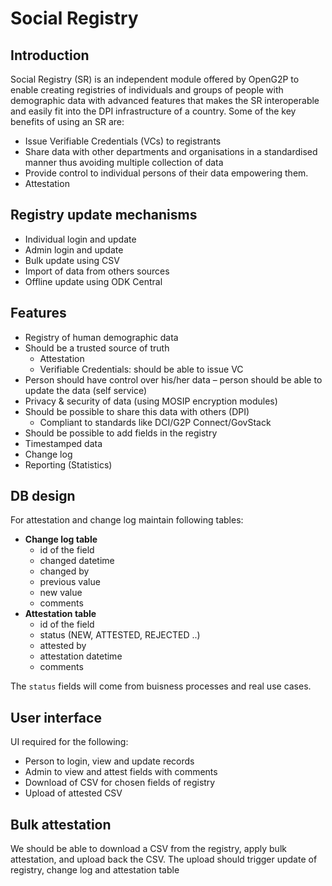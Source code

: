 # Social Registry

## Introduction

Social Registry (SR) is an independent module offered by OpenG2P to enable creating registries of individuals and groups of people with demographic data with advanced features that makes the SR interoperable and easily fit into the DPI infrastructure of a country. Some of the key benefits of using an SR are:

* Issue Verifiable Credentials (VCs) to registrants&#x20;
* Share data with other departments and organisations in a standardised manner thus avoiding multiple collection of data
* Provide control to individual persons of their data empowering them.
* Attestation

## Registry update mechanisms

* Individual  login and update
* Admin login and update
* Bulk update using CSV
* Import of data from others sources
* Offline update using ODK Central

## Features

* Registry of human demographic data
* Should be a trusted source of truth
  * Attestation
  * Verifiable Credentials:  should be able to issue VC&#x20;
* Person should have control over his/her data – person should be able to update the data (self service)
* Privacy & security of data (using MOSIP encryption modules)
* Should be possible to share this data with others (DPI)
  * Compliant to standards like DCI/G2P Connect/GovStack
* Should be possible to add fields in the registry
* Timestamped data&#x20;
* Change log
* Reporting (Statistics)

## DB design

For attestation and change log maintain following tables:

* **Change log table**
  * id of the field
  * changed datetime
  * changed by
  * previous value
  * new value
  * comments
* **Attestation table**
  * id of the field
  * status (NEW, ATTESTED, REJECTED ..)
  * attested by
  * attestation datetime
  * comments

The `status` fields will come from buisness processes and real use cases.

## User interface

UI required for the following:

* Person to login, view and update records
* Admin to view and attest fields with comments
* Download of CSV for chosen fields of registry
* Upload of attested CSV

## Bulk attestation

We should be able to download a CSV from the registry, apply bulk attestation, and upload back the CSV.  The upload should trigger update of registry, change log and attestation table


